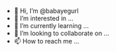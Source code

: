 - 👋 Hi, I’m @babayegurl
- 👀 I’m interested in ...
- 🌱 I’m currently learning ...
- 💞️ I’m looking to collaborate on ...
- 📫 How to reach me ...

<!---
babayegurl/babayegurl is a ✨ special ✨ repository because its `README.md` (this file) appears on your GitHub profile.
You can click the Preview link to take a look at your changes.
--->
